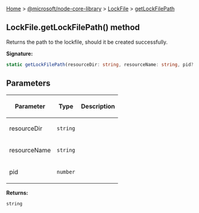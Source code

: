 [Home](./index) &gt; [@microsoft/node-core-library](./node-core-library.md) &gt; [LockFile](./node-core-library.lockfile.md) &gt; [getLockFilePath](./node-core-library.lockfile.getlockfilepath.md)

## LockFile.getLockFilePath() method

Returns the path to the lockfile, should it be created successfully.

<b>Signature:</b>

```typescript
static getLockFilePath(resourceDir: string, resourceName: string, pid?: number): string;
```

## Parameters

|  <p>Parameter</p> | <p>Type</p> | <p>Description</p> |
|  --- | --- | --- |
|  <p>resourceDir</p> | <p>`string`</p> |  |
|  <p>resourceName</p> | <p>`string`</p> |  |
|  <p>pid</p> | <p>`number`</p> |  |

<b>Returns:</b>

`string`

